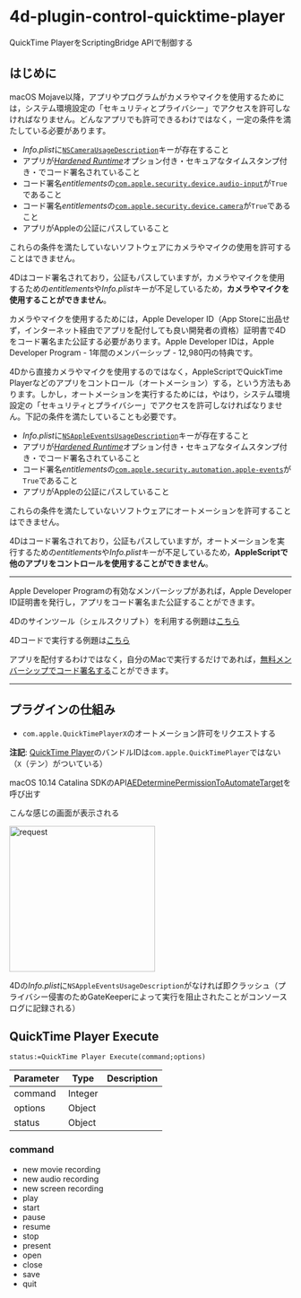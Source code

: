 # 4d-plugin-control-quicktime-player
QuickTime PlayerをScriptingBridge APIで制御する

## はじめに

macOS Mojave以降，アプリやプログラムがカメラやマイクを使用するためには，システム環境設定の「セキュリティとプライバシー」でアクセスを許可しなければなりません。どんなアプリでも許可できるわけではなく，一定の条件を満たしている必要があります。

* *Info.plist*に[`NSCameraUsageDescription`](https://developer.apple.com/documentation/bundleresources/information_property_list/nscamerausagedescription?language=objc)キーが存在すること
* アプリが[*Hardened Runtime*](https://developer.apple.com/documentation/security/hardened_runtime?language=objc)オプション付き・セキュアなタイムスタンプ付き・でコード署名されていること
* コード署名*entitlements*の[`com.apple.security.device.audio-input`](https://developer.apple.com/documentation/bundleresources/entitlements/com_apple_security_device_audio-input?changes=l_2&language=objc)が`True`であること
* コード署名*entitlements*の[`com.apple.security.device.camera`](https://developer.apple.com/documentation/bundleresources/entitlements/com_apple_security_device_camera?language=objc)が`True`であること
* アプリがAppleの公証にパスしていること

これらの条件を満たしていないソフトウェアにカメラやマイクの使用を許可することはできません。

4Dはコード署名されており，公証もパスしていますが，カメラやマイクを使用するための*entitlements*や*Info.plist*キーが不足しているため，**カメラやマイクを使用することができません**。

カメラやマイクを使用するためには，Apple Developer ID（App Storeに出品せず，インターネット経由でアプリを配付しても良い開発者の資格）証明書で4Dをコード署名また公証する必要があります。Apple Developer IDは，Apple Developer Program - 1年間のメンバーシップ - 12,980円の特典です。

4Dから直接カメラやマイクを使用するのではなく，AppleScriptでQuickTime Playerなどのアプリをコントロール（オートメーション）する，という方法もあります。しかし，オートメーションを実行するためには，やはり，システム環境設定の「セキュリティとプライバシー」でアクセスを許可しなければなりません。下記の条件を満たしていることも必要です。

* *Info.plist*に[`NSAppleEventsUsageDescription`](https://developer.apple.com/documentation/bundleresources/information_property_list/nsappleeventsusagedescription)キーが存在すること
* アプリが[*Hardened Runtime*](https://developer.apple.com/documentation/security/hardened_runtime?language=objc)オプション付き・セキュアなタイムスタンプ付き・でコード署名されていること
* コード署名*entitlements*の[`com.apple.security.automation.apple-events`](https://developer.apple.com/documentation/bundleresources/entitlements/com_apple_security_automation_apple-events?changes=l_2&language=objc)が`True`であること
* アプリがAppleの公証にパスしていること

これらの条件を満たしていないソフトウェアにオートメーションを許可することはできません。

4Dはコード署名されており，公証もパスしていますが，オートメーションを実行するための*entitlements*や*Info.plist*キーが不足しているため，**AppleScriptで他のアプリをコントロールを使用することができません**。

---

Apple Developer Programの有効なメンバーシップがあれば，Apple Developer ID証明書を発行し，アプリをコード署名また公証することができます。

4Dのサインツール（シェルスクリプト）を利用する例題は[こちら](https://github.com/miyako/4d-utility-sign-app)

4Dコードで実行する例題は[こちら](https://github.com/miyako/4d-class-build-application)

アプリを配付するわけではなく，自分のMacで実行するだけであれば，[無料メンバーシップでコード署名する](https://github.com/miyako/4d-plugin-scard-v3/blob/main/with-free-account.md)ことができます。

---

## プラグインの仕組み

* `com.apple.QuickTimePlayerX`のオートメーション許可をリクエストする

**注記**: [QuickTime Player](https://support.apple.com/ja-jp/guide/quicktime-player/welcome/mac)のバンドルIDは`com.apple.QuickTimePlayer`ではない（`X`（テン）がついている）

macOS 10.14 Catalina SDKのAPI[AEDeterminePermissionToAutomateTarget](https://developer.apple.com/documentation/coreservices/3025784-aedeterminepermissiontoautomatet?language=objc)を呼び出す

こんな感じの画面が表示される

<img width="260" alt="request" src="https://user-images.githubusercontent.com/1725068/156720171-47fc5852-b1fa-403c-8d06-ad8d5717196e.png">

4Dの*Info.plist*に`NSAppleEventsUsageDescription`がなければ即クラッシュ（プライバシー侵害のためGateKeeperによって実行を阻止されたことがコンソースログに記録される）

## QuickTime Player Execute


```4d
status:=QuickTime Player Execute(command;options)
```

|Parameter|Type|Description|
|-|-|-|
|command|Integer||
|options|Object||
|status|Object||

### command

* new movie recording
* new audio recording
* new screen recording
* play
* start
* pause
* resume
* stop
* present
* open
* close
* save
* quit

